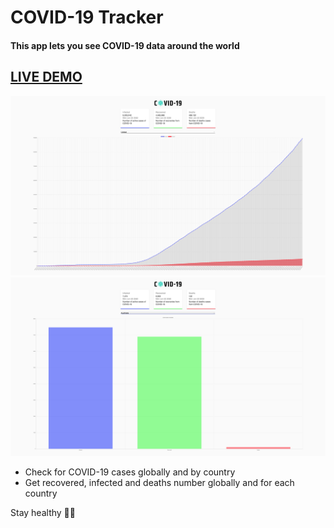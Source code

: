 <h1>COVID-19 Tracker</h1>
<h4> This app lets you see COVID-19 data around the world</h4>

<a href="https://samod667.github.io/COVID19-Tracker/"><h2>LIVE DEMO</h2></a>
![img-1](img/1.png)
![img-2](img/2.png)
<br>
<ul>
<li>Check for COVID-19 cases globally and by country</li>
<li>Get recovered, infected and deaths number globally and for each country</li>
</ul>
<span>Stay healthy 💪🏻</span>